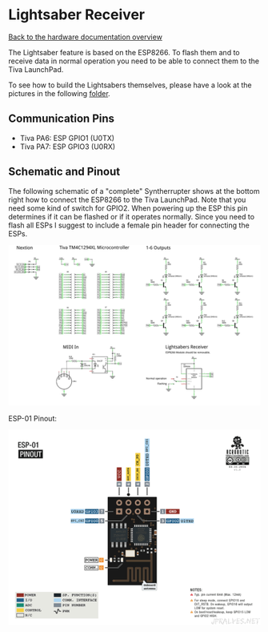 # Lightsaber Receiver

[Back to the hardware documentation overview](README.md#readme)

The Lightsaber feature is based on the ESP8266. To flash them and to receive data in normal operation you need to be able to connect them to the Tiva LaunchPad. 

To see how to build the Lightsabers themselves, please have a look at the pictures in the following [folder](/Documentation/Wiring%20and%20Schematics/Lightsaber%20Sender).

## Communication Pins

* Tiva PA6: ESP GPIO1 (U0TX)
* Tiva PA7: ESP GPIO3 (U0RX)

## Schematic and Pinout

The following schematic of a "complete" Syntherrupter shows at the bottom right how to connect the ESP8266 to the Tiva LaunchPad. Note that you need some kind of switch for GPIO2. When powering up the ESP this pin determines if it can be flashed or if it operates normally. Since you need to flash all ESPs I suggest to include a female pin header for connecting the ESPs. 

![Complete Schematic](/Documentation/Wiring%20and%20Schematics/Syntherrupter%20Complete/Syntherrupter%20Complete%20Schematic.png)

ESP-01 Pinout: 

![ESP-01 Pinout](/Documentation/Wiring%20and%20Schematics/ESP-01%20Pinout.png)